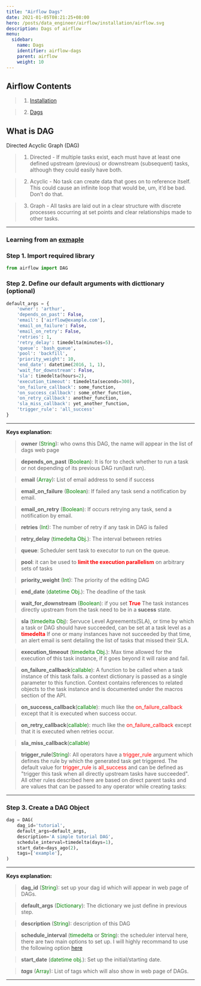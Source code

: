 ```yaml
---
title: "Airflow Dags"
date: 2021-01-05T08:21:25+08:00
hero: /posts/data_engineer/airflow/installation/airflow.svg
description: Dags of airflow
menu:
  sidebar:
    name: Dags
    identifier: airflow-dags
    parent: airflow
    weight: 10
---
```


## Airflow Contents
> 1. [Installation](https://arthurtibame.github.io/posts/data_engineer/airflow/installation/)

> 2. [Dags]((https://arthurtibame.github.io/posts/data_engineer/airflow/dags/))

## What is DAG
Directed Acyclic Graph (DAG)

>1. Directed - If multiple tasks exist, each must have at least one defined upstream (previous) or downstream (subsequent) tasks, although they could easily have both.

>2. Acyclic - No task can create data that goes on to reference itself. This could cause an infinite loop that would be, um, it’d be bad. Don’t do that.

>3. Graph - All tasks are laid out in a clear structure with discrete processes occurring at set points and clear relationships made to other tasks.


---
### Learning from an [exmaple](https://airflow.apache.org/docs/apache-airflow/stable/tutorial.html)

### Step 1. Import required library
```python
from airflow import DAG
```
### Step 2. Define our default arguments with dicttionary (optional)
```python
default_args = {
    'owner': 'arthur',
    'depends_on_past': False,
    'email': ['airflow@example.com'],
    'email_on_failure': False,
    'email_on_retry': False,
    'retries': 1,
    'retry_delay': timedelta(minutes=5),
    'queue': 'bash_queue',
    'pool': 'backfill',
    'priority_weight': 10,
    'end_date': datetime(2016, 1, 1),
    'wait_for_downstream': False,    
    'sla': timedelta(hours=2),
    'execution_timeout': timedelta(seconds=300),
    'on_failure_callback': some_function,
    'on_success_callback': some_other_function,
    'on_retry_callback': another_function,
    'sla_miss_callback': yet_another_function,
    'trigger_rule': 'all_success'
}
```
---

**Keys explanation:**
> **owner** (<span style="color:green">String</span>): who owns this DAG, the name will appear in the list of dags web page

> **depends_on_past** (<span style="color:green">Boolean</span>): It is for to check whether to run a task or not depending of its previous DAG run(last run).

> **email** (<span style="color:green">Array</span>): List of email address to send if success

> **email_on_failure** (<span style="color:green">Boolean</span>): If failed any task send a notification by email.

> **email_on_retry** (<span style="color:green">Boolean</span>): If occurs retrying any task, send a notification by email.

> **retries** (<span style="color:green">Int</span>): The number of retry if any task in DAG is failed

> **retry_delay** (<span style="color:green">timedelta Obj.</span>): The interval between retries

> **queue**: Scheduler sent task to executor to run on the queue.

> **pool**: it can be used to <span style="color:red">**limit the execution parallelism**</span> on arbitrary sets of tasks

> **priority_weight** (<span style="color:green">Int</span>): The priority of the editing DAG

> **end_date** (<span style="color:green">datetime Obj.</span>): The deadline of the task

> **wait_for_downstream** (<span style="color:green">Boolean</span>): if you set <span style="color:red">**True**</span> The task instances directly upstream from the task need to be in a **sucess** state.

> **sla** (<span style="color:green">timedelta Obj</span>): Servuce Level Agreements(SLA), or time by which a task or DAG should have succeeded, can be set at a task level as a <span style="color:red">**timedelta**</span> If one or many instances have not succeeded by that time, an alert email is sent detailing the list of tasks that missed their SLA.

> **execution_timeout** (<span style="color:green">timedelta Obj.</span>): Max time allowed for the execution of this task instance, if it goes beyond it will raise and fail.

> **on_failure_callback**(<span style="color:green">callable</span>):  A function to be called when a task instance of this task fails. a context dictionary is passed as a single parameter to this function. Context contains references to related objects to the task instance and is documented under the macros section of the API.

> **on_success_callback**(<span style="color:green">callable</span>): much like the <span style="color:red">on_failure_callback</span> except that it is executed when success occur.

> **on_retry_callback**(<span style="color:green">callable</span>): much like the <span style="color:red">on_failure_callback</span> except that it is executed when retries occur.

> **sla_miss_callback**(<span style="color:green">callable</span>)

> **trigger_rule**(<span style="color:green">String</span>): All operators have a <span style='color:red'>trigger_rule</span> argument which defines the rule by which the generated task get triggered. The default value for <span style='color:red'>trigger_rule</span> is <span style='color:red'>all_success</span> and can be defined as "trigger this task when all directly upstream tasks have succeeded". All other rules described here are based on direct parent tasks and are values that can be passed to any operator while creating tasks:

---

### Step 3. Create a DAG Object
```python
dag = DAG(
    dag_id='tutorial',
    default_args=default_args,
    description='A simple tutorial DAG',
    schedule_interval=timedelta(days=1),
    start_date=days_ago(2),
    tags=['example'],
)
```
---

**Keys explanation:**
> **dag_id** (<span style='color:green'>String</span>): set up your dag id which will appear in web page of DAGs.

> **default_args** (<span style='color:green'>Dictionary</span>): The dictionary we just define in previous step.

> **description** (<span style='color:green'>String</span>): description of this DAG

> **schedule_interval** (<span style='color:green'>timedelta</span> or <span style='color:green'>String</span>): the scheduler interval here, there are two main options to set up. I will highly recommand to use the following option [here](https://crontab.guru/)

> **start_date** (<span style='color:green'>datetime obj.</span>): Set up the initial/starting date.

> ***tags*** (<span style='color:green'>Array</span>): List of tags which will also show in web page of DAGs.


---

